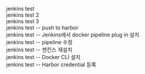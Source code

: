 jenkins test </br>
jenkins test 2 </br>
jenkins test 3 </br>
jenkins test -- push to harbor </br>
jenkins test -- Jenkins에서 docker pipeline plug in 설치 </br>
jenkins test -- pipeline 수정 </br>
jenkins test -- 젠킨스 재설치  </br>
jenkins test -- Docker CLI 설치  </br>
jenkins test -- Harbor credential 등록  </br>

